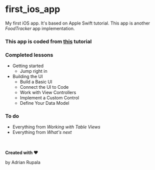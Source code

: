 # first_ios_app
My first iOS app. It's based on Apple Swift tutorial. 
This app is another *FoodTracker* app implementation.
### This app is coded from [this](https://developer.apple.com/library/content/referencelibrary/GettingStarted/DevelopiOSAppsSwift/) tutorial

### Completed lessons
- Getting started
	- Jump right in
- Building the UI
	- Build a Basic UI
	- Connect the UI to Code
	- Work with View Controllers
	- Implement a Custom Control
	- Define Your Data Model

### To do
- Everything from *Working with Table Views*
- Everything from *What's next*

<br></br>
**Created with ♥**

by Adrian Rupala